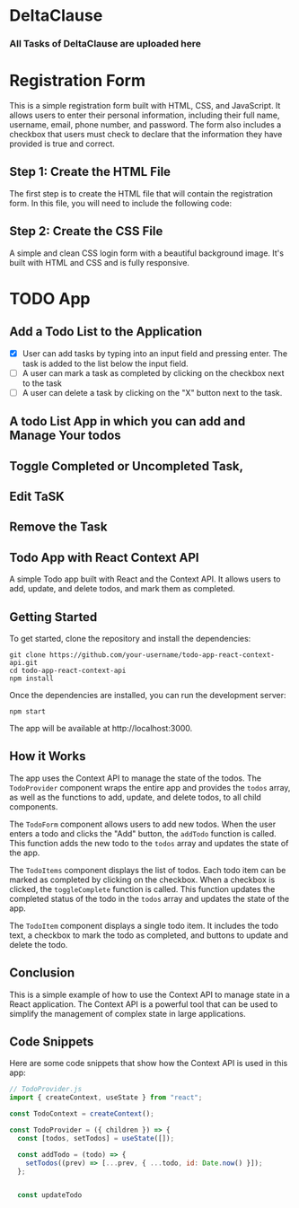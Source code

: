 # DeltaClause
### All Tasks of DeltaClause are uploaded here 




# Registration Form

This is a simple registration form built with HTML, CSS, and JavaScript. It allows users to enter their personal information, including their full name, username, email, phone number, and password. The form also includes a checkbox that users must check to declare that the information they have provided is true and correct.



 ## Step 1: Create the HTML File

The first step is to create the HTML file that will contain the registration form. In this file, you will need to include the following code:
  ## Step 2: Create the CSS File

 A simple and clean CSS login form with a beautiful background image. It's built with HTML and CSS and is fully responsive.

# TODO App
##  Add a Todo List to the Application
- [x] User can add tasks by typing into an input field and pressing enter. The task
is added to the list below the input field.
- [ ] A user can mark a task as completed by clicking on the checkbox next to the task
- [ ] A user can delete a task by clicking on the "X" button next to the
task.

 ## A todo List App in which you can add and Manage Your todos
 ## Toggle Completed or Uncompleted Task,
 ## Edit TaSK
 ## Remove the Task
  ## Todo App with React Context API

 A simple Todo app built with React and the Context API. It allows users to add, update, and delete todos, and mark them as completed.

## Getting Started

To get started, clone the repository and install the dependencies:

```
git clone https://github.com/your-username/todo-app-react-context-api.git
cd todo-app-react-context-api
npm install
```

Once the dependencies are installed, you can run the development server:

```
npm start
```

The app will be available at http://localhost:3000.

## How it Works

The app uses the Context API to manage the state of the todos. The `TodoProvider` component wraps the entire app and provides the `todos` array, as well as the functions to add, update, and delete todos, to all child components.

The `TodoForm` component allows users to add new todos. When the user enters a todo and clicks the "Add" button, the `addTodo` function is called. This function adds the new todo to the `todos` array and updates the state of the app.

The `TodoItems` component displays the list of todos. Each todo item can be marked as completed by clicking on the checkbox. When a checkbox is clicked, the `toggleComplete` function is called. This function updates the completed status of the todo in the `todos` array and updates the state of the app.

The `TodoItem` component displays a single todo item. It includes the todo text, a checkbox to mark the todo as completed, and buttons to update and delete the todo.

## Conclusion

This is a simple example of how to use the Context API to manage state in a React application. The Context API is a powerful tool that can be used to simplify the management of complex state in large applications.

## Code Snippets

Here are some code snippets that show how the Context API is used in this app:

```javascript
// TodoProvider.js
import { createContext, useState } from "react";

const TodoContext = createContext();

const TodoProvider = ({ children }) => {
  const [todos, setTodos] = useState([]);

  const addTodo = (todo) => {
    setTodos((prev) => [...prev, { ...todo, id: Date.now() }]);
  };


  const updateTodo